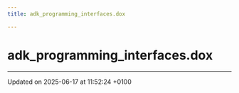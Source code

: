 ```yaml
---
title: adk_programming_interfaces.dox

---
```


# adk_programming_interfaces.dox








-------------------------------

Updated on 2025-06-17 at 11:52:24 +0100
